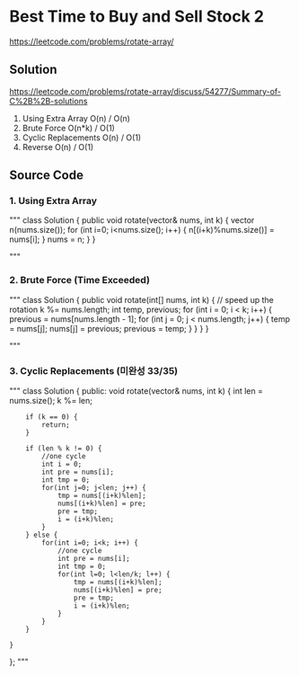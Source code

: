 # Best Time to Buy and Sell Stock 2
https://leetcode.com/problems/rotate-array/

## Solution
https://leetcode.com/problems/rotate-array/discuss/54277/Summary-of-C%2B%2B-solutions
1. Using Extra Array O(n) / O(n)
2. Brute Force O(n*k) / O(1)
3. Cyclic Replacements O(n) / O(1)
4. Reverse O(n) / O(1)

## Source Code
### 1. Using Extra Array
"""
class Solution {
    public void rotate(vector<int>& nums, int k) {
            vector<int> n(nums.size());
            for (int i=0; i<nums.size(); i++) {
                n[(i+k)%nums.size()] = nums[i];
            }
            nums = n;
    }
}

"""
### 2. Brute Force (Time Exceeded)
"""
class Solution {
  public void rotate(int[] nums, int k) {
    // speed up the rotation
    k %= nums.length;
    int temp, previous;
    for (int i = 0; i < k; i++) {
      previous = nums[nums.length - 1];
      for (int j = 0; j < nums.length; j++) {
        temp = nums[j];
        nums[j] = previous;
        previous = temp;
      }
    }
  }
}

"""
### 3. Cyclic Replacements (미완성 33/35)
"""
class Solution {
public:
    void rotate(vector<int>& nums, int k) {
        int len = nums.size();
        k %= len;
        
        if (k == 0) {
            return;
        }
        
        if (len % k != 0) {
            //one cycle
            int i = 0;
            int pre = nums[i];
            int tmp = 0;
            for(int j=0; j<len; j++) {
                tmp = nums[(i+k)%len];
                nums[(i+k)%len] = pre;
                pre = tmp;
                i = (i+k)%len;
            }
        } else {
            for(int i=0; i<k; i++) {
                //one cycle
                int pre = nums[i];
                int tmp = 0;
                for(int l=0; l<len/k; l++) {
                    tmp = nums[(i+k)%len];
                    nums[(i+k)%len] = pre;
                    pre = tmp;
                    i = (i+k)%len;
                }
            }
        }
        
    }
};
"""